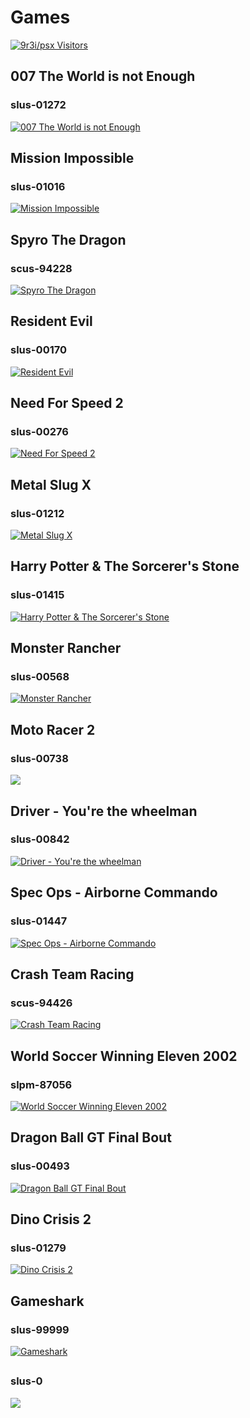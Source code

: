 # Games
[![9r3i/psx Visitors](https://9r3i.web.id/api/views/?user=9r3i-psx&color=51,119,187)](https://github.com/9r3i/psx)

## 007 The World is not Enough
### slus-01272
[![007 The World is not Enough](slus-01272.jpg)](https://github.com/9r3i/psx/releases/tag/slus-01272)

## Mission Impossible
### slus-01016
[![Mission Impossible](slus-01016.jpg)](https://github.com/9r3i/psx/releases/tag/slus-01016)

## Spyro The Dragon
### scus-94228
[![Spyro The Dragon](scus-94228.jpg)](https://github.com/9r3i/psx/releases/tag/scus-94228)

## Resident Evil
### slus-00170
[![Resident Evil](slus-00170.jpg)](https://github.com/9r3i/psx/releases/tag/slus-00170)

## Need For Speed 2
### slus-00276
[![Need For Speed 2](slus-00276.jpg)](https://github.com/9r3i/psx/releases/tag/slus-00276)

## Metal Slug X
### slus-01212
[![Metal Slug X](slus-01212.jpg)](https://github.com/9r3i/psx/releases/tag/slus-01212)

## Harry Potter & The Sorcerer's Stone
### slus-01415
[![Harry Potter & The Sorcerer's Stone](slus-01415.jpg)](https://github.com/9r3i/psx/releases/tag/slus-01415)

## Monster Rancher
### slus-00568
[![Monster Rancher](slus-00568.jpg)](https://github.com/9r3i/psx/releases/tag/slus-00568)

## Moto Racer 2
### slus-00738
[![](slus-00738.jpg)](https://github.com/9r3i/psx/releases/tag/slus-00738)

## Driver - You're the wheelman
### slus-00842
[![Driver - You're the wheelman](slus-00842.jpg)](https://github.com/9r3i/psx/releases/tag/slus-00842)

## Spec Ops - Airborne Commando
### slus-01447
[![Spec Ops - Airborne Commando](slus-01447.jpg)](https://github.com/9r3i/psx/releases/tag/slus-01447)

## Crash Team Racing
### scus-94426
[![Crash Team Racing](scus-94426.jpg)](https://github.com/9r3i/psx/releases/tag/scus-94426)

## World Soccer Winning Eleven 2002
### slpm-87056
[![World Soccer Winning Eleven 2002](slpm-87056.jpg)](https://github.com/9r3i/psx/releases/tag/slpm-87056)

## Dragon Ball GT Final Bout
### slus-00493
[![Dragon Ball GT Final Bout](slus-00493.jpg)](https://github.com/9r3i/psx/releases/tag/slus-00493)

## Dino Crisis 2
### slus-01279
[![Dino Crisis 2](slus-01279.jpg)](https://github.com/9r3i/psx/releases/tag/slus-01279)

## Gameshark
### slus-99999
[![Gameshark](gameshark.jpg)](https://github.com/9r3i/psx/releases/tag/slus-99999)

## 
### slus-0
[![](slus-0.jpg)](https://github.com/9r3i/psx/releases/tag/slus-0)












